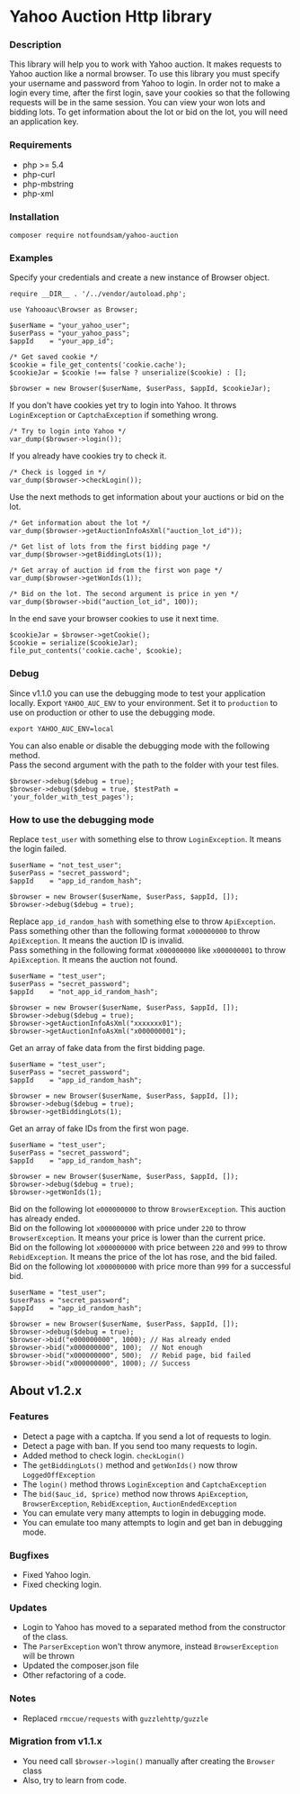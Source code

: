 # Yahoo Auction Http library

### Description
This library will help you to work with Yahoo auction. It makes requests to Yahoo auction like a normal browser. To use this library you must specify your username and password from Yahoo to login. In order not to make a login every time, after the first login, save your cookies so that the following requests will be in the same session. You can view your won lots and bidding lots. To get information about the lot or bid on the lot, you will need an application key.

### Requirements
- php >= 5.4
- php-curl
- php-mbstring
- php-xml

### Installation
```
composer require notfoundsam/yahoo-auction
```

### Examples
Specify your credentials and create a new instance of Browser object.
```
require __DIR__ . '/../vendor/autoload.php';

use Yahooauc\Browser as Browser;

$userName = "your_yahoo_user";
$userPass = "your_yahoo_pass";
$appId    = "your_app_id";

/* Get saved cookie */
$cookie = file_get_contents('cookie.cache');
$cookieJar = $cookie !== false ? unserialize($cookie) : [];

$browser = new Browser($userName, $userPass, $appId, $cookieJar);
```
If you don't have cookies yet try to login into Yahoo. 
It throws `LoginException` or `CaptchaException` if something wrong.
```
/* Try to login into Yahoo */
var_dump($browser->login());
```
If you already have cookies try to check it.
```
/* Check is logged in */
var_dump($browser->checkLogin());
```
Use the next methods to get information about your auctions or bid on the lot.
```
/* Get information about the lot */
var_dump($browser->getAuctionInfoAsXml("auction_lot_id"));

/* Get list of lots from the first bidding page */
var_dump($browser->getBiddingLots(1));

/* Get array of auction id from the first won page */
var_dump($browser->getWonIds(1));

/* Bid on the lot. The second argument is price in yen */
var_dump($browser->bid("auction_lot_id", 100));
```
In the end save your browser cookies to use it next time.
```
$cookieJar = $browser->getCookie();
$cookie = serialize($cookieJar);
file_put_contents('cookie.cache', $cookie);
```

### Debug
Since v1.1.0 you can use the debugging mode to test your application locally. Export `YAHOO_AUC_ENV` to your environment. Set it to `production` to use on production or other to use the debugging mode.
```
export YAHOO_AUC_ENV=local
```
You can also enable or disable the debugging mode with the following method.  
Pass the second argument with the path to the folder with your test files.
```
$browser->debug($debug = true);
$browser->debug($debug = true, $testPath = 'your_folder_with_test_pages');
```
### How to use the debugging mode
Replace `test_user` with something else to throw `LoginException`. It means the login failed.
```
$userName = "not_test_user";
$userPass = "secret_password";
$appId    = "app_id_random_hash";

$browser = new Browser($userName, $userPass, $appId, []);
$browser->debug($debug = true);
```
Replace `app_id_random_hash` with something else to throw `ApiException`.  
Pass something other than the following format `x000000000` to throw `ApiException`. It means the auction ID is invalid.  
Pass something in the following format `x000000000` like `x000000001` to throw `ApiException`. It means the auction not found.
```
$userName = "test_user";
$userPass = "secret_password";
$appId    = "not_app_id_random_hash";

$browser = new Browser($userName, $userPass, $appId, []);
$browser->debug($debug = true);
$browser->getAuctionInfoAsXml("xxxxxxx01");
$browser->getAuctionInfoAsXml("x000000001");
```
Get an array of fake data from the first bidding page.
```
$userName = "test_user";
$userPass = "secret_password";
$appId    = "app_id_random_hash";

$browser = new Browser($userName, $userPass, $appId, []);
$browser->debug($debug = true);
$browser->getBiddingLots(1);
```
Get an array of fake IDs from the first won page.
```
$userName = "test_user";
$userPass = "secret_password";
$appId    = "app_id_random_hash";

$browser = new Browser($userName, $userPass, $appId, []);
$browser->debug($debug = true);
$browser->getWonIds(1);
```
Bid on the following lot `e000000000` to throw `BrowserException`. This auction has already ended.  
Bid on the following lot `x000000000` with price under `220` to throw `BrowserException`. It means your price is lower than the current price.  
Bid on the following lot `x000000000` with price between `220` and `999` to throw `RebidException`. It means the price of the lot has rose, and the bid failed.  
Bid on the following lot `x000000000` with price more than `999` for a successful bid.
```
$userName = "test_user";
$userPass = "secret_password";
$appId    = "app_id_random_hash";

$browser = new Browser($userName, $userPass, $appId, []);
$browser->debug($debug = true);
$browser->bid("e000000000", 1000); // Has already ended
$browser->bid("x000000000", 100);  // Not enough
$browser->bid("x000000000", 500);  // Rebid page, bid failed
$browser->bid("x000000000", 1000); // Success
```

## About v1.2.x

### Features
- Detect a page with a captcha. If you send a lot of requests to login.
- Detect a page with ban. If you send too many requests to login.
- Added method to check login. `checkLogin()`
- The `getBiddingLots()` method and `getWonIds()` now throw `LoggedOffException`
- The `login()` method throws `LoginException` and `CaptchaException`
- The `bid($auc_id, $price)` method now throws `ApiException`, `BrowserException`, `RebidException`, `AuctionEndedException`
- You can emulate very many attempts to login in debugging mode.
- You can emulate too many attempts to login and get ban in debugging mode.

### Bugfixes
- Fixed Yahoo login.
- Fixed checking login.

### Updates
- Login to Yahoo has moved to a separated method from the constructor of the class.
- The `ParserException` won't throw anymore, instead `BrowserException` will be thrown 
- Updated the composer.json file
- Other refactoring of a code.

### Notes
- Replaced `rmccue/requests` with `guzzlehttp/guzzle`

### Migration from v1.1.x
- You need call `$browser->login()` manually after creating the `Browser` class
- Also, try to learn from code.
